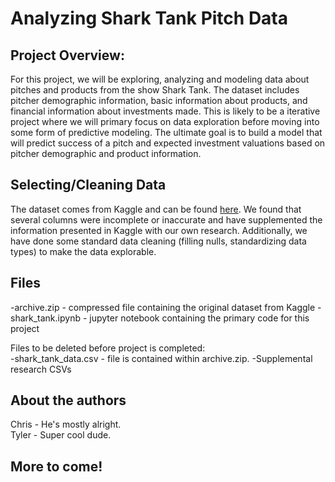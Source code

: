 # Analyzing Shark Tank Pitch Data

## Project Overview:

For this project, we will be exploring, analyzing and modeling data about pitches and products from the show Shark Tank. The dataset includes pitcher demographic information, basic information about products, and financial information about investments made. This is likely to be a iterative project where we will primary focus on data exploration before moving into some form of predictive modeling. The ultimate goal is to build a model that will predict success of a pitch and expected investment valuations based on pitcher demographic and product information.

## Selecting/Cleaning Data

The dataset comes from Kaggle and can be found [here](https://www.kaggle.com/datasets/thirumani/shark-tank-us-dataset). We found that several columns were incomplete or inaccurate and have supplemented the information presented in Kaggle with our own research. Additionally, we have done some standard data cleaning (filling nulls, standardizing data types) to make the data explorable.

## Files
  -archive.zip - compressed file containing the original dataset from Kaggle
  -shark_tank.ipynb - jupyter notebook containing the primary code for this project

Files to be deleted before project is completed:  
-shark_tank_data.csv - file is contained within archive.zip. 
-Supplemental research CSVs

## About the authors
Chris - He's mostly alright.  
Tyler - Super cool dude.

## More to come!
